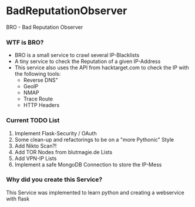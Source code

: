 # BadReputationObserver
BRO - Bad Reputation Observer

### WTF is BRO? ###
* BRO is a small service to crawl several IP-Blacklists 
* A tiny service to check the Reputation of a given IP-Address
* This service also uses the API from hacktarget.com to check the IP with the following tools:
    * Reverse DNS"
    * GeoIP
    * NMAP
    * Trace Route
    * HTTP Headers
    
### Current TODO List ###
1. Implement Flask-Security / OAuth
2. Some clean-up and refactorings to be on a "more Pythonic" Style
3. Add Nikto Scan?!
4. Add TOR Nodes from blutmagie.de Lists 
5. Add VPN-IP Lists
6. Implement a safe MongoDB Connection to store the IP-Mess 


### Why did you create this Service? ###
This Service was implemented to learn python and creating a webservice with flask 
